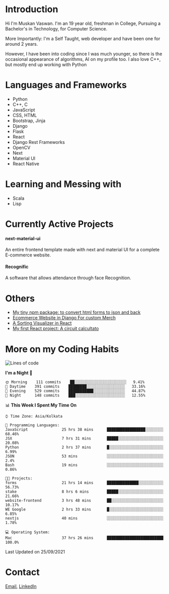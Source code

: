 <!-- - I’m currently working on:
&nbsp;&nbsp;&nbsp;&nbsp;&nbsp;&nbsp; *Circuits*[https://muskanvaswan.github.io/circuits] which, as the name suggests,  is a calculator for solving circuits with ease. This is my first React project
#### I’m currently learning : 
&nbsp;&nbsp;&nbsp;&nbsp;&nbsp;&nbsp; React.js
#### Ask me about:
&nbsp;&nbsp;&nbsp;&nbsp;&nbsp;&nbsp; Anything
#### How to reach me:
&nbsp;&nbsp;&nbsp;&nbsp;&nbsp;&nbsp; Email[mailto:muskanvaswan@gmail.com] LinkedIn[https://www.linkedin.com/in/muskan-vaswan?lipi=urn%3Ali%3Apage%3Ad_flagship3_profile_view_base_contact_details%3B%2FQpdlv5fQ12Ru4DkW2TysA%3D%3D]
#### Pronouns:
&nbsp;&nbsp;&nbsp;&nbsp;&nbsp;&nbsp; Her -->

# Introduction
Hi I'm Muskan Vaswan.
I'm an 19 year old,
freshman in College,
Pursuing a Bachelor's in Technology, for Computer Science.

More Importantly: I'm a Self Taught, web developer and have been one for around 2 years.

However, I have been into coding since I was much younger, so there is the occasional appearance of algorithms, AI on my profile too. I also love C++, but mostly end up working with Python


# Languages and Frameworks

- Python
- C++, C
- JavaScript
- CSS, HTML 
- Bootstrap, Jinja
- Django
- Flask
- React 
- Django Rest Frameworks
- OpenCV
- Next
- Material UI
- React Native

# Learning and Messing with 

- Scala 
- Lisp

# Currently Active Projects

#### next-material-ui
An entire frontend template made with next and material UI for a complete E-commerce website.

#### Recognific
A software that allows attendance through face Recognition.

# Others
- [My tiny npm package: to convert html forms to json and back](https://www.npmjs.com/package/forms-dynamically)
- [Ecommerce Website in Django For custom Merch](https://merch-commerce.herokuapp.com/)
- [A Sorting Visualizer in React](https://muskanvaswan.github.io/SortingVisualizer/)
- [My first React project: A circuit calcultato](https://muskanvaswan.github.io/circuits)

# More on my Coding Habits

<!--START_SECTION:waka-->
![Lines of code](https://img.shields.io/badge/From%20Hello%20World%20I%27ve%20Written-409258%20lines%20of%20code-blue)

**I'm a Night 🦉** 

```text
🌞 Morning    111 commits    ██░░░░░░░░░░░░░░░░░░░░░░░   9.41% 
🌆 Daytime    391 commits    ████████░░░░░░░░░░░░░░░░░   33.16% 
🌃 Evening    529 commits    ███████████░░░░░░░░░░░░░░   44.87% 
🌙 Night      148 commits    ███░░░░░░░░░░░░░░░░░░░░░░   12.55%

```


📊 **This Week I Spent My Time On** 

```text
⌚︎ Time Zone: Asia/Kolkata

💬 Programming Languages: 
JavaScript               25 hrs 38 mins      █████████████████░░░░░░░░   68.46% 
JSX                      7 hrs 31 mins       █████░░░░░░░░░░░░░░░░░░░░   20.08% 
Python                   2 hrs 37 mins       █░░░░░░░░░░░░░░░░░░░░░░░░   6.99% 
JSON                     53 mins             ░░░░░░░░░░░░░░░░░░░░░░░░░   2.4% 
Bash                     19 mins             ░░░░░░░░░░░░░░░░░░░░░░░░░   0.86%

🐱‍💻 Projects: 
forms                    21 hrs 14 mins      ██████████████░░░░░░░░░░░   56.73% 
stake                    8 hrs 6 mins        █████░░░░░░░░░░░░░░░░░░░░   21.66% 
website-frontend         3 hrs 48 mins       ██░░░░░░░░░░░░░░░░░░░░░░░   10.17% 
WE Google                2 hrs 33 mins       █░░░░░░░░░░░░░░░░░░░░░░░░   6.85% 
nextjs                   40 mins             ░░░░░░░░░░░░░░░░░░░░░░░░░   1.78%

💻 Operating System: 
Mac                      37 hrs 26 mins      █████████████████████████   100.0%

```


 Last Updated on 25/09/2021
<!--END_SECTION:waka-->

# Contact

[Email](mailto:muskanvaswan@gmail.com), [LinkedIn](https://www.linkedin.com/in/muskan-vaswan?lipi=urn%3Ali%3Apage%3Ad_flagship3_profile_view_base_contact_details%3B%2FQpdlv5fQ12Ru4DkW2TysA%3D%3D)




